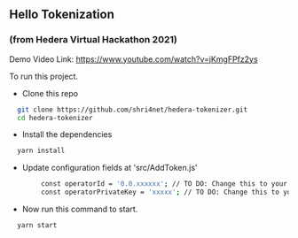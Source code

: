 
## Hello Tokenization
### (from Hedera Virtual Hackathon 2021)

Demo Video Link: https://www.youtube.com/watch?v=jKmgFPfz2ys

To run this project.

- Clone this repo

```bash
  git clone https://github.com/shri4net/hedera-tokenizer.git
  cd hedera-tokenizer
```

- Install the dependencies

```bash
  yarn install
```

- Update configuration fields at 'src/AddToken.js'

```bash
        const operatorId = '0.0.xxxxxx'; // TO DO: Change this to your accounId
        const operatorPrivateKey = 'xxxxx'; // TO DO: Change this to your account's private key
```

- Now run this command to start.

```bash
  yarn start
```
